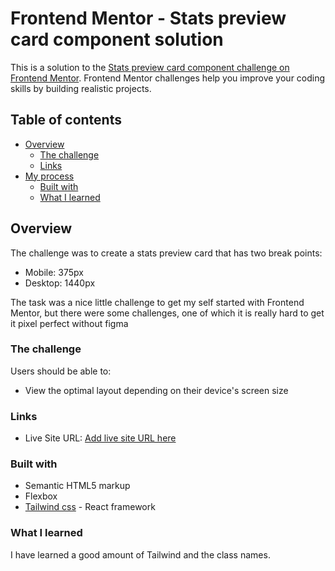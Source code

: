 # Frontend Mentor - Stats preview card component solution

This is a solution to the [Stats preview card component challenge on Frontend Mentor](https://www.frontendmentor.io/challenges/stats-preview-card-component-8JqbgoU62). Frontend Mentor challenges help you improve your coding skills by building realistic projects.

## Table of contents

- [Overview](#overview)
  - [The challenge](#the-challenge)
  - [Links](#links)
- [My process](#my-process)
  - [Built with](#built-with)
  - [What I learned](#what-i-learned)

## Overview

The challenge was to create a stats preview card that has two break points:

- Mobile: 375px
- Desktop: 1440px

The task was a nice little challenge to get my self started with Frontend Mentor, but there were some challenges, one of which it is really hard to get it
pixel perfect without figma

### The challenge

Users should be able to:

- View the optimal layout depending on their device's screen size

### Links

- Live Site URL: [Add live site URL here](https://your-live-site-url.com)

### Built with

- Semantic HTML5 markup
- Flexbox
- [Tailwind css](https://tailwindcss.com/) - React framework

### What I learned

I have learned a good amount of Tailwind and the class names.
